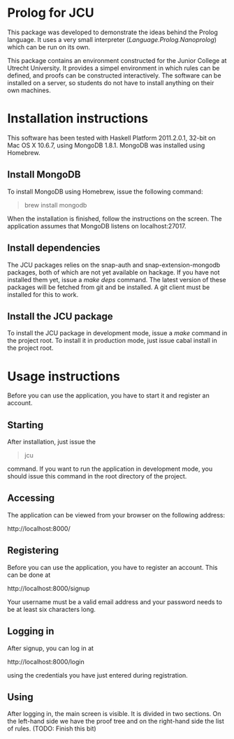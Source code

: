Prolog for JCU
==============

This package was developed to demonstrate the ideas behind the Prolog language.
It uses a very small interpreter (*Language.Prolog.Nanoprolog*) which can be
run on its own.

This package contains an environment constructed for the Junior College at
Utrecht University. It provides a simpel environment in which rules can be
defined, and proofs can be constructed interactively. The software can be
installed on a server, so students do not have to install anything on their own
machines.


Installation instructions
=========================

This software has been tested with Haskell Platform 2011.2.0.1, 32-bit on Mac
OS X 10.6.7, using MongoDB 1.8.1. MongoDB was installed using Homebrew.

Install MongoDB
---------------
To install MongoDB using Homebrew, issue the following command:

> brew install mongodb

When the installation is finished, follow the instructions on the screen.
The application assumes that MongoDB listens on localhost:27017.

Install dependencies
--------------------
The JCU packages relies on the snap-auth and snap-extension-mongodb packages,
both of which are not yet available on hackage. If you have not installed them
yet, issue a *make deps* command. The latest version of these packages will be
fetched from git and be installed. A git client must be installed for this to
work.

Install the JCU package
-----------------------
To install the JCU package in development mode, issue a *make* command in the
project root. To install it in production mode, just issue cabal install in the
project root.


Usage instructions
==================
Before you can use the application, you have to start it and register an
account.

Starting
--------
After installation, just issue the

> jcu

command. If you want to run the application in development mode, you should
issue this command in the root directory of the project.

Accessing
---------
The application can be viewed from your browser on the following address:

http://localhost:8000/

Registering
-----------
Before you can use the application, you have to register an account. This
can be done at

http://localhost:8000/signup

Your username must be a valid email address and your password needs to be at
least six characters long.

Logging in
----------
After signup, you can log in at

http://localhost:8000/login

using the credentials you have just entered during registration.

Using
-----
After logging in, the main screen is visible. It is divided in two sections.
On the left-hand side we have the proof tree and on the right-hand side
the list of rules.
(TODO: Finish this bit)
